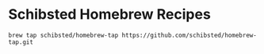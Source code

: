 # Schibsted Homebrew Recipes

```
brew tap schibsted/homebrew-tap https://github.com/schibsted/homebrew-tap.git
```
